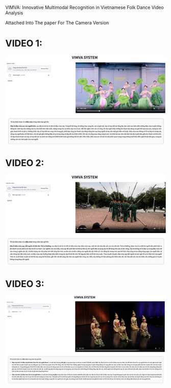 VIMVA: Innovative Multimodal Recognition in
Vietnamese Folk Dance Video Analysis

Attached Into The paper For The Camera Version

# **VIDEO 1:**
![Results1](./demo/demo1.jpg)

# **VIDEO 2:**
![Results2](./demo/demo2.jpg)

# **VIDEO 3:**
![Results3](./demo/demo3.1.jpg)






